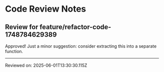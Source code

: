 # Code Review Notes

## Review for feature/refactor-code-1748784629389

Approved! Just a minor suggestion: consider extracting this into a separate function.

---
Reviewed on: 2025-06-01T13:30:30.115Z